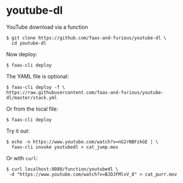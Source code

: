 # youtube-dl
YouTube download via a function

```
$ git clone https://github.com/faas-and-furious/youtube-dl \
  cd youtube-dl
```

Now deploy:

```
$ faas-cli deploy
```

The YAML file is optional:

```
$ faas-cli deploy -f \
https://raw.githubusercontent.com/faas-and-furious/youtube-dl/master/stack.yml
```

Or from the local file:

```
$ faas-cli deploy
```

Try it out:

```
$ echo -n https://www.youtube.com/watch?v=nG2rNBFzkGE | \
  faas-cli invoke youtubedl > cat_jump.mov
```

Or with `curl`:

```
$ curl localhost:8080/function/youtubedl \
 -d "https://www.youtube.com/watch?v=BJDJFMlvV_8" > cat_purr.mov
```
